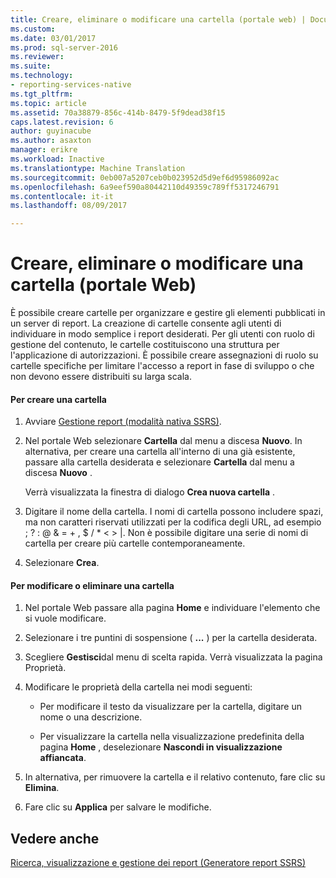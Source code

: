 ```yaml
---
title: Creare, eliminare o modificare una cartella (portale web) | Documenti Microsoft
ms.custom: 
ms.date: 03/01/2017
ms.prod: sql-server-2016
ms.reviewer: 
ms.suite: 
ms.technology:
- reporting-services-native
ms.tgt_pltfrm: 
ms.topic: article
ms.assetid: 70a38879-856c-414b-8479-5f9dead38f15
caps.latest.revision: 6
author: guyinacube
ms.author: asaxton
manager: erikre
ms.workload: Inactive
ms.translationtype: Machine Translation
ms.sourcegitcommit: 0eb007a5207ceb0b023952d5d9ef6d95986092ac
ms.openlocfilehash: 6a9eef590a80442110d49359c789ff5317246791
ms.contentlocale: it-it
ms.lasthandoff: 08/09/2017

---
```

# <a name="create-delete-or-modify-a-folder-web-portal"></a>Creare, eliminare o modificare una cartella (portale Web)
  È possibile creare cartelle per organizzare e gestire gli elementi pubblicati in un server di report. La creazione di cartelle consente agli utenti di individuare in modo semplice i report desiderati. Per gli utenti con ruolo di gestione del contenuto, le cartelle costituiscono una struttura per l'applicazione di autorizzazioni. È possibile creare assegnazioni di ruolo su cartelle specifiche per limitare l'accesso a report in fase di sviluppo o che non devono essere distribuiti su larga scala.  
  
#### <a name="to-create-a-folder"></a>Per creare una cartella  
  
1.  Avviare [Gestione report &#40;modalità nativa SSRS&#41;](http://msdn.microsoft.com/library/80949f9d-58f5-48e3-9342-9e9bf4e57896).  
  
2.  Nel portale Web selezionare **Cartella** dal menu a discesa **Nuovo**. In alternativa, per creare una cartella all'interno di una già esistente, passare alla cartella desiderata e selezionare **Cartella** dal menu a discesa **Nuovo** .  
  
     Verrà visualizzata la finestra di dialogo **Crea nuova cartella** .  
  
3.  Digitare il nome della cartella. I nomi di cartella possono includere spazi, ma non caratteri riservati utilizzati per la codifica degli URL, ad esempio ; ? : @ & = + , $ / * < > |. Non è possibile digitare una serie di nomi di cartella per creare più cartelle contemporaneamente.  
  
4.  Selezionare **Crea**.  
  
#### <a name="to-modify-or-delete-a-folder"></a>Per modificare o eliminare una cartella  
  
1.  Nel portale Web passare alla pagina **Home** e individuare l'elemento che si vuole modificare.  
  
2.  Selezionare i tre puntini di sospensione ( **...** ) per la cartella desiderata.  
  
3.  Scegliere **Gestisci**dal menu di scelta rapida. Verrà visualizzata la pagina Proprietà.  
  
4.  Modificare le proprietà della cartella nei modi seguenti:  
  
    -   Per modificare il testo da visualizzare per la cartella, digitare un nome o una descrizione.  
  
    -   Per visualizzare la cartella nella visualizzazione predefinita della pagina **Home** , deselezionare **Nascondi in visualizzazione affiancata**.  
  
5.  In alternativa, per rimuovere la cartella e il relativo contenuto, fare clic su **Elimina**.  
  
6.  Fare clic su **Applica** per salvare le modifiche.  
  
## <a name="see-also"></a>Vedere anche  
 [Ricerca, visualizzazione e gestione dei report &#40;Generatore report SSRS&#41;](../../reporting-services/report-builder/finding-viewing-and-managing-reports-report-builder-and-ssrs.md)  
  
  

